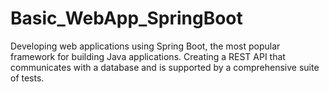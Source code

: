 # Basic_WebApp_SpringBoot
Developing web applications using Spring Boot, the most popular framework for building Java applications. Creating a REST API that communicates with a database and is supported by a comprehensive suite of tests.

